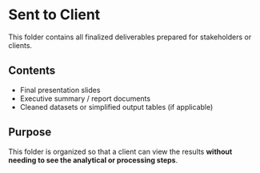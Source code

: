 # Sent to Client

This folder contains all finalized deliverables prepared for stakeholders or clients.

## Contents
- Final presentation slides
- Executive summary / report documents
- Cleaned datasets or simplified output tables (if applicable)

## Purpose
This folder is organized so that a client can view the results 
**without needing to see the analytical or processing steps**.

